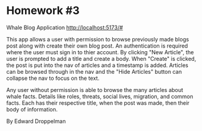 # Homework #3
Whale Blog Application [http://localhost:5173/#](https://hw-3-88a76.web.app/)

This app allows a user with permission to browse previously made blogs post along with create their own blog post. An authentication is required where the user must sign in to thier account. By clicking "New Article", the user is prompted to add a title and create a body. When "Create" is clicked, the post is put into the nav of articles and a timestamp is added. Articles can be browsed through in the nav and the "Hide Articles" button can collapse the nav to focus on the text.

Any user without permission is able to browse the many articles about whale facts. Details like roles, threats, social lives, migration, and common facts. Each has their respective title, when the post was made, then their body of information.

By Edward Droppelman
